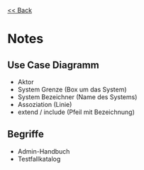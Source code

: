 [<< Back](../situation/7/1/Lernsituation.md)

# Notes

## Use Case Diagramm

- Aktor
- System Grenze (Box um das System)
- System Bezeichner (Name des Systems)
- Assoziation (Linie)
- extend / include (Pfeil mit Bezeichnung)

## Begriffe

- Admin-Handbuch
- Testfallkatalog
